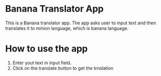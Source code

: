 # Banana Translator App

This is a Banana translator app. The app asks user to input text and then translates it to minion language, which is banana language.

# How to use the app

1. Enter yout text in input field.
2. Click on the translate button to get the trnslation

